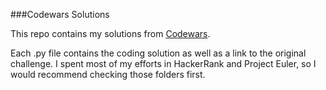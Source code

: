 ###Codewars Solutions

This repo contains my solutions from [Codewars](https://www.codewars.com).

Each .py file contains the coding solution as well as a link to the original challenge. I spent most of my efforts in HackerRank and Project Euler, so I would recommend checking those folders first.